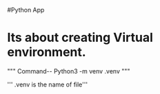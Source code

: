 #Python App

# Its about creating Virtual environment.

""" Command-- Python3 -m venv .venv """

''' .venv is the name of file'''